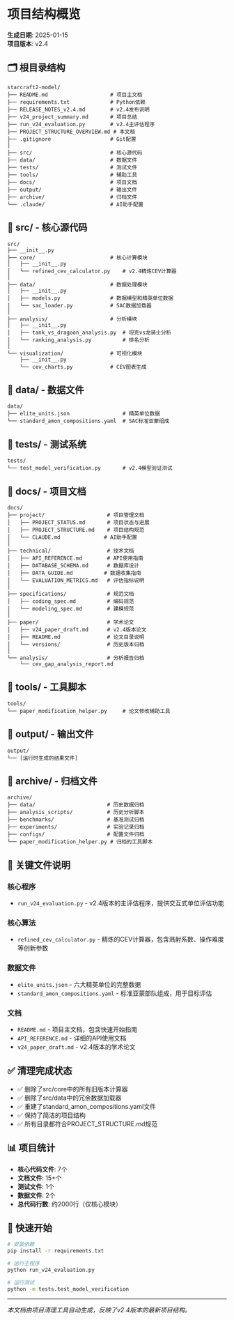 # 项目结构概览

**生成日期**: 2025-01-15  
**项目版本**: v2.4

## 🗂️ 根目录结构

```
starcraft2-model/
├── README.md                    # 项目主文档
├── requirements.txt             # Python依赖
├── RELEASE_NOTES_v2.4.md        # v2.4发布说明
├── v24_project_summary.md       # 项目总结
├── run_v24_evaluation.py        # v2.4主评估程序
├── PROJECT_STRUCTURE_OVERVIEW.md # 本文档
├── .gitignore                   # Git配置
│
├── src/                         # 核心源代码
├── data/                        # 数据文件
├── tests/                       # 测试文件
├── tools/                       # 辅助工具
├── docs/                        # 项目文档
├── output/                      # 输出文件
├── archive/                     # 归档文件
└── .claude/                     # AI助手配置
```

## 📁 src/ - 核心源代码

```
src/
├── __init__.py
├── core/                        # 核心计算模块
│   ├── __init__.py
│   └── refined_cev_calculator.py    # v2.4精炼CEV计算器
│
├── data/                        # 数据处理模块
│   ├── __init__.py
│   ├── models.py                # 数据模型和精英单位数据
│   └── sac_loader.py            # SAC数据加载器
│
├── analysis/                    # 分析模块
│   ├── __init__.py
│   ├── tank_vs_dragoon_analysis.py  # 坦克vs龙骑士分析
│   └── ranking_analysis.py          # 排名分析
│
└── visualization/               # 可视化模块
    ├── __init__.py
    └── cev_charts.py            # CEV图表生成
```

## 📁 data/ - 数据文件

```
data/
├── elite_units.json                 # 精英单位数据
└── standard_amon_compositions.yaml  # SAC标准亚蒙组成
```

## 📁 tests/ - 测试系统

```
tests/
└── test_model_verification.py       # v2.4模型验证测试
```

## 📁 docs/ - 项目文档

```
docs/
├── project/                    # 项目管理文档
│   ├── PROJECT_STATUS.md       # 项目状态与进展
│   ├── PROJECT_STRUCTURE.md    # 项目结构规范
│   └── CLAUDE.md              # AI助手配置
│
├── technical/                  # 技术文档
│   ├── API_REFERENCE.md        # API使用指南
│   ├── DATABASE_SCHEMA.md      # 数据库设计
│   ├── DATA_GUIDE.md          # 数据收集指南
│   └── EVALUATION_METRICS.md   # 评估指标说明
│
├── specifications/             # 规范文档
│   ├── coding_spec.md          # 编码规范
│   └── modeling_spec.md        # 建模规范
│
├── paper/                      # 学术论文
│   ├── v24_paper_draft.md      # v2.4版本论文
│   ├── README.md               # 论文目录说明
│   └── versions/               # 历史版本归档
│
└── analysis/                   # 分析报告归档
    └── cev_gap_analysis_report.md
```

## 📁 tools/ - 工具脚本

```
tools/
└── paper_modification_helper.py     # 论文修改辅助工具
```

## 📁 output/ - 输出文件

```
output/
└── [运行时生成的结果文件]
```

## 📁 archive/ - 归档文件

```
archive/
├── data/                       # 历史数据归档
├── analysis_scripts/           # 历史分析脚本
├── benchmarks/                 # 基准测试归档
├── experiments/                # 实验记录归档
├── configs/                    # 配置文件归档
└── paper_modification_helper.py # 归档的工具脚本
```

## 🔑 关键文件说明

### 核心程序
- `run_v24_evaluation.py` - v2.4版本的主评估程序，提供交互式单位评估功能

### 核心算法
- `refined_cev_calculator.py` - 精炼的CEV计算器，包含溅射系数、操作难度等创新参数

### 数据文件
- `elite_units.json` - 六大精英单位的完整数据
- `standard_amon_compositions.yaml` - 标准亚蒙部队组成，用于目标评估

### 文档
- `README.md` - 项目主文档，包含快速开始指南
- `API_REFERENCE.md` - 详细的API使用文档
- `v24_paper_draft.md` - v2.4版本的学术论文

## ✅ 清理完成状态

- ✅ 删除了src/core中的所有旧版本计算器
- ✅ 删除了src/data中的冗余数据加载器
- ✅ 重建了standard_amon_compositions.yaml文件
- ✅ 保持了简洁的项目结构
- ✅ 所有目录都符合PROJECT_STRUCTURE.md规范

## 📊 项目统计

- **核心代码文件**: 7个
- **文档文件**: 15+个
- **测试文件**: 1个
- **数据文件**: 2个
- **总代码行数**: 约2000行（仅核心模块）

## 🚀 快速开始

```bash
# 安装依赖
pip install -r requirements.txt

# 运行主程序
python run_v24_evaluation.py

# 运行测试
python -m tests.test_model_verification
```

---

*本文档由项目清理工具自动生成，反映了v2.4版本的最新项目结构。* 